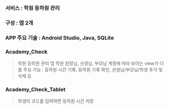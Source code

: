 ### 서비스 : 학원 등하원 관리
### 구성 : 앱 2개
### APP 주요 기술 : Android Studio, Java, SQLite

### Academy_Check
 > 학원 등하원 관리 앱
 > 학원 원장님, 선생님, 부모님 계정에 따라 보이는 view가 다름
 > 주요 기능 : 등하원 시간 기록, 등하원 기록 확인, 선생님/부모님/학생 추가 및 삭제 등

### Academy_Check_Tablet
 > 학생이 코드를 입력하면 등하원 시간 저장
